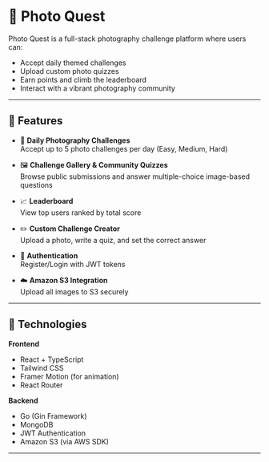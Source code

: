 # 📸 Photo Quest

Photo Quest is a full-stack photography challenge platform where users can:
- Accept daily themed challenges
- Upload custom photo quizzes
- Earn points and climb the leaderboard
- Interact with a vibrant photography community

---

## 🌟 Features

- 🎯 **Daily Photography Challenges**  
  Accept up to 5 photo challenges per day (Easy, Medium, Hard)

- 🖼️ **Challenge Gallery & Community Quizzes**  
  Browse public submissions and answer multiple-choice image-based questions

- 📈 **Leaderboard**  
  View top users ranked by total score

- ✏️ **Custom Challenge Creator**  
  Upload a photo, write a quiz, and set the correct answer

- 🔐 **Authentication**  
  Register/Login with JWT tokens

- ☁️ **Amazon S3 Integration**  
  Upload all images to S3 securely

---

## 🚀 Technologies

**Frontend**
- React + TypeScript
- Tailwind CSS
- Framer Motion (for animation)
- React Router

**Backend**
- Go (Gin Framework)
- MongoDB
- JWT Authentication
- Amazon S3 (via AWS SDK)

---
